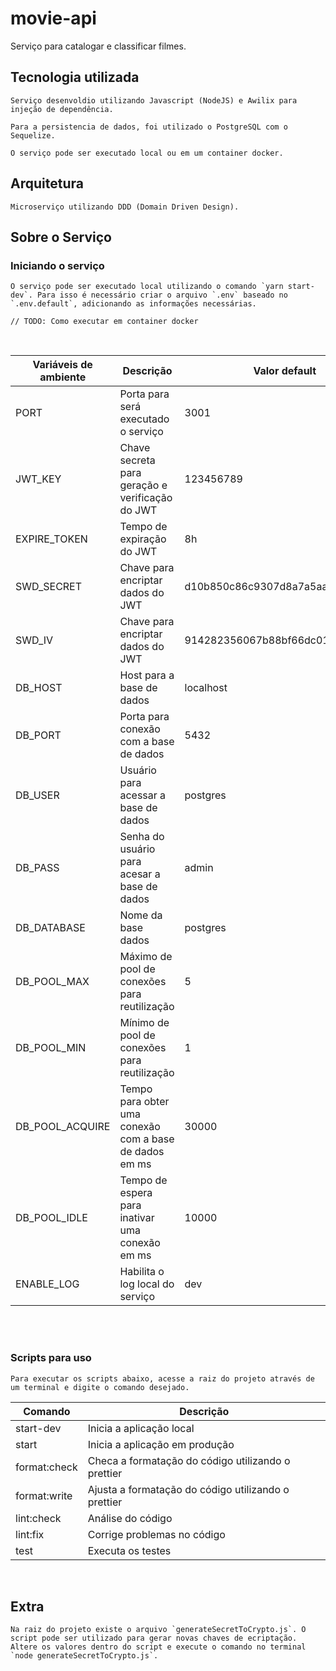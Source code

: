 # movie-api

Serviço para catalogar e classificar filmes.

## Tecnologia utilizada

    Serviço desenvoldio utilizando Javascript (NodeJS) e Awilix para injeção de dependência.

    Para a persistencia de dados, foi utilizado o PostgreSQL com o Sequelize.

    O serviço pode ser executado local ou em um container docker.

## Arquitetura

    Microserviço utilizando DDD (Domain Driven Design).

## Sobre o Serviço

### Iniciando o serviço

    O serviço pode ser executado local utilizando o comando `yarn start-dev`. Para isso é necessário criar o arquivo `.env` baseado no `.env.default`, adicionando as informações necessárias.

    // TODO: Como executar em container docker

<br>

| Variáveis de ambiente | Descrição                                              | Valor default                    |
| --------------------- | ------------------------------------------------------ | -------------------------------- |
| PORT                  | Porta para será executado o serviço                    | 3001                             |
| JWT_KEY               | Chave secreta para geração e verificação do JWT        | 123456789                        |
| EXPIRE_TOKEN          | Tempo de expiração do JWT                              | 8h                               |
| SWD_SECRET            | Chave para encriptar dados do JWT                      | d10b850c86c9307d8a7a5aa102d23c69 |
| SWD_IV                | Chave para encriptar dados do JWT                      | 914282356067b88bf66dc01bef2b475c |
| DB_HOST               | Host para a base de dados                              | localhost                        |
| DB_PORT               | Porta para conexão com a base de dados                 | 5432                             |
| DB_USER               | Usuário para acessar a base de dados                   | postgres                         |
| DB_PASS               | Senha do usuário para acesar a base de dados           | admin                            |
| DB_DATABASE           | Nome da base dados                                     | postgres                         |
| DB_POOL_MAX           | Máximo de pool de conexões para reutilização           | 5                                |
| DB_POOL_MIN           | Mínimo de pool de conexões para reutilização           | 1                                |
| DB_POOL_ACQUIRE       | Tempo para obter uma conexão com a base de dados em ms | 30000                            |
| DB_POOL_IDLE          | Tempo de espera para inativar uma conexão em ms        | 10000                            |
| ENABLE_LOG            | Habilita o log local do serviço                        | dev                              |

<br> 
<br>

### Scripts para uso

    Para executar os scripts abaixo, acesse a raiz do projeto através de um terminal e digite o comando desejado.

| Comando      | Descrição                                           |
| ------------ | --------------------------------------------------- |
| start-dev    | Inicia a aplicação local                            |
| start        | Inicia a aplicação em produção                      |
| format:check | Checa a formatação do código utilizando o prettier  |
| format:write | Ajusta a formatação do código utilizando o prettier |
| lint:check   | Análise do código                                   |
| lint:fix     | Corrige problemas no código                         |
| test         | Executa os testes                                   |

<br>

## Extra

    Na raiz do projeto existe o arquivo `generateSecretToCrypto.js`. O script pode ser utilizado para gerar novas chaves de ecriptação. Altere os valores dentro do script e execute o comando no terminal `node generateSecretToCrypto.js`.
